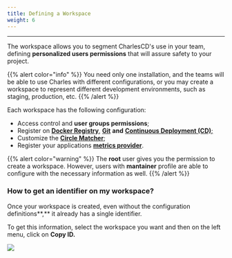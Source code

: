 ```yaml
---
title: Defining a Workspace
weight: 6
---
```


---

The workspace allows you to segment CharlesCD's use in your team, defining **personalized users permissions** that will assure safety to your project.

{{% alert color="info" %}}
You need only one installation, and the teams will be able to use Charles with different configurations, or you may create a workspace to represent different development environments, such as staging, production, etc.
{{% /alert %}}

Each workspace has the following configuration:

* Access control and **user groups permissions**;
* Register on [**Docker Registry**](docker-registry), [**Git**](github) **and** [**Continuous Deployment \(CD\)**;](../../../../../reference/cd-configuration)
* Customize the [**Circle Matcher**](../../../../reference/circle-matcher);
* Register your applications [**metrics provider**](../../../reference/metrics/register-metrics-provider). 

{{% alert color="warning" %}}
The **root** user gives you the permission to create a workspace. However, users with **mantainer** profile are able to configure with the necessary information as well.
{{% /alert %}}

### How to get an identifier on my workspace?  <a id="como-obter-o-identificador-do-meu-workspace"></a>

Once your workspace is created, even without the configuration definitions**,** it already has a single identifier. 

To get this information, select the workspace you want and then on the left menu, click on **Copy ID.**

![](//workspaceid%20%282%29.gif)

